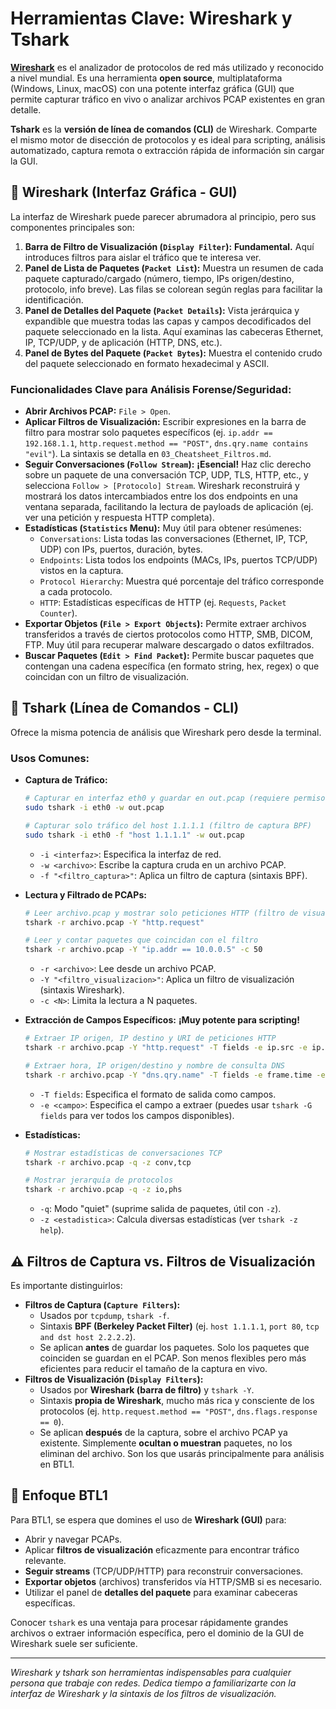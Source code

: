 # Herramientas Clave: Wireshark y Tshark

**[Wireshark](https://www.wireshark.org/)** es el analizador de protocolos de red más utilizado y reconocido a nivel mundial. Es una herramienta **open source**, multiplataforma (Windows, Linux, macOS) con una potente interfaz gráfica (GUI) que permite capturar tráfico en vivo o analizar archivos PCAP existentes en gran detalle.

**Tshark** es la **versión de línea de comandos (CLI)** de Wireshark. Comparte el mismo motor de disección de protocolos y es ideal para scripting, análisis automatizado, captura remota o extracción rápida de información sin cargar la GUI.

## 🦈 Wireshark (Interfaz Gráfica - GUI)

La interfaz de Wireshark puede parecer abrumadora al principio, pero sus componentes principales son:

1.  **Barra de Filtro de Visualización (`Display Filter`):** **Fundamental.** Aquí introduces filtros para aislar el tráfico que te interesa ver.
2.  **Panel de Lista de Paquetes (`Packet List`):** Muestra un resumen de cada paquete capturado/cargado (número, tiempo, IPs origen/destino, protocolo, info breve). Las filas se colorean según reglas para facilitar la identificación.
3.  **Panel de Detalles del Paquete (`Packet Details`):** Vista jerárquica y expandible que muestra todas las capas y campos decodificados del paquete seleccionado en la lista. Aquí examinas las cabeceras Ethernet, IP, TCP/UDP, y de aplicación (HTTP, DNS, etc.).
4.  **Panel de Bytes del Paquete (`Packet Bytes`):** Muestra el contenido crudo del paquete seleccionado en formato hexadecimal y ASCII.

### Funcionalidades Clave para Análisis Forense/Seguridad:

* **Abrir Archivos PCAP:** `File > Open`.
* **Aplicar Filtros de Visualización:** Escribir expresiones en la barra de filtro para mostrar solo paquetes específicos (ej. `ip.addr == 192.168.1.1`, `http.request.method == "POST"`, `dns.qry.name contains "evil"`). La sintaxis se detalla en `03_Cheatsheet_Filtros.md`.
* **Seguir Conversaciones (`Follow Stream`):** **¡Esencial!** Haz clic derecho sobre un paquete de una conversación TCP, UDP, TLS, HTTP, etc., y selecciona `Follow > [Protocolo] Stream`. Wireshark reconstruirá y mostrará los datos intercambiados entre los dos endpoints en una ventana separada, facilitando la lectura de payloads de aplicación (ej. ver una petición y respuesta HTTP completa).
* **Estadísticas (`Statistics` Menu):** Muy útil para obtener resúmenes:
    * `Conversations`: Lista todas las conversaciones (Ethernet, IP, TCP, UDP) con IPs, puertos, duración, bytes.
    * `Endpoints`: Lista todos los endpoints (MACs, IPs, puertos TCP/UDP) vistos en la captura.
    * `Protocol Hierarchy`: Muestra qué porcentaje del tráfico corresponde a cada protocolo.
    * `HTTP`: Estadísticas específicas de HTTP (ej. `Requests`, `Packet Counter`).
* **Exportar Objetos (`File > Export Objects`):** Permite extraer archivos transferidos a través de ciertos protocolos como HTTP, SMB, DICOM, FTP. Muy útil para recuperar malware descargado o datos exfiltrados.
* **Buscar Paquetes (`Edit > Find Packet`):** Permite buscar paquetes que contengan una cadena específica (en formato string, hex, regex) o que coincidan con un filtro de visualización.

## 🦈 Tshark (Línea de Comandos - CLI)

Ofrece la misma potencia de análisis que Wireshark pero desde la terminal.

### Usos Comunes:

* **Captura de Tráfico:**
    ```bash
    # Capturar en interfaz eth0 y guardar en out.pcap (requiere permisos)
    sudo tshark -i eth0 -w out.pcap

    # Capturar solo tráfico del host 1.1.1.1 (filtro de captura BPF)
    sudo tshark -i eth0 -f "host 1.1.1.1" -w out.pcap
    ```
    * `-i <interfaz>`: Especifica la interfaz de red.
    * `-w <archivo>`: Escribe la captura cruda en un archivo PCAP.
    * `-f "<filtro_captura>"`: Aplica un filtro de captura (sintaxis BPF).

* **Lectura y Filtrado de PCAPs:**
    ```bash
    # Leer archivo.pcap y mostrar solo peticiones HTTP (filtro de visualización)
    tshark -r archivo.pcap -Y "http.request"

    # Leer y contar paquetes que coincidan con el filtro
    tshark -r archivo.pcap -Y "ip.addr == 10.0.0.5" -c 50
    ```
    * `-r <archivo>`: Lee desde un archivo PCAP.
    * `-Y "<filtro_visualizacion>"`: Aplica un filtro de visualización (sintaxis Wireshark).
    * `-c <N>`: Limita la lectura a N paquetes.

* **Extracción de Campos Específicos:** **¡Muy potente para scripting!**
    ```bash
    # Extraer IP origen, IP destino y URI de peticiones HTTP
    tshark -r archivo.pcap -Y "http.request" -T fields -e ip.src -e ip.dst -e http.request.uri

    # Extraer hora, IP origen/destino y nombre de consulta DNS
    tshark -r archivo.pcap -Y "dns.qry.name" -T fields -e frame.time -e ip.src -e ip.dst -e dns.qry.name
    ```
    * `-T fields`: Especifica el formato de salida como campos.
    * `-e <campo>`: Especifica el campo a extraer (puedes usar `tshark -G fields` para ver todos los campos disponibles).

* **Estadísticas:**
    ```bash
    # Mostrar estadísticas de conversaciones TCP
    tshark -r archivo.pcap -q -z conv,tcp

    # Mostrar jerarquía de protocolos
    tshark -r archivo.pcap -q -z io,phs
    ```
    * `-q`: Modo "quiet" (suprime salida de paquetes, útil con `-z`).
    * `-z <estadistica>`: Calcula diversas estadísticas (ver `tshark -z help`).

## ⚠️ Filtros de Captura vs. Filtros de Visualización

Es importante distinguirlos:

* **Filtros de Captura (`Capture Filters`):**
    * Usados por `tcpdump`, `tshark -f`.
    * Sintaxis **BPF (Berkeley Packet Filter)** (ej. `host 1.1.1.1`, `port 80`, `tcp and dst host 2.2.2.2`).
    * Se aplican **antes** de guardar los paquetes. Solo los paquetes que coinciden se guardan en el PCAP. Son menos flexibles pero más eficientes para reducir el tamaño de la captura en vivo.
* **Filtros de Visualización (`Display Filters`):**
    * Usados por **Wireshark (barra de filtro)** y `tshark -Y`.
    * Sintaxis **propia de Wireshark**, mucho más rica y consciente de los protocolos (ej. `http.request.method == "POST"`, `dns.flags.response == 0`).
    * Se aplican **después** de la captura, sobre el archivo PCAP ya existente. Simplemente **ocultan o muestran** paquetes, no los eliminan del archivo. Son los que usarás principalmente para análisis en BTL1.

## 🎯 Enfoque BTL1

Para BTL1, se espera que domines el uso de **Wireshark (GUI)** para:
* Abrir y navegar PCAPs.
* Aplicar **filtros de visualización** eficazmente para encontrar tráfico relevante.
* **Seguir streams** (TCP/UDP/HTTP) para reconstruir conversaciones.
* **Exportar objetos** (archivos) transferidos vía HTTP/SMB si es necesario.
* Utilizar el panel de **detalles del paquete** para examinar cabeceras específicas.

Conocer `tshark` es una ventaja para procesar rápidamente grandes archivos o extraer información específica, pero el dominio de la GUI de Wireshark suele ser suficiente.

---
*Wireshark y tshark son herramientas indispensables para cualquier persona que trabaje con redes. Dedica tiempo a familiarizarte con la interfaz de Wireshark y la sintaxis de los filtros de visualización.*

